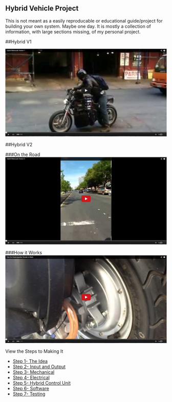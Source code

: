 ## Hybrid Vehicle Project

This is not meant as a easily reproducable or educational guide/project for building your own system. Maybe one day. It is mostly a collection of information, with large sections missing, of my personal project.

##Hybrid V1

[![ScreenShot](https://raw.githubusercontent.com/Bellspringsteen/Hybrid/master/V1.png)](https://www.youtube.com/watch?v=a_jzR1VXLaA)

##Hybrid V2

###On the Road
[![ScreenShot](https://raw.githubusercontent.com/Bellspringsteen/Hybrid/master/V2.png)](https://www.youtube.com/watch?v=WQtkblyeEQs)

###How it Works
[![ScreenShot](https://raw.githubusercontent.com/Bellspringsteen/Hybrid/master/V2Made.png)](https://www.youtube.com/watch?v=OO_IQZ6Yn74)


View the Steps to Making It

* [Step 1- The Idea](http://blog.labsbell.com/blog/HybridStep1/)
* [Step 2- Input and Output](http://blog.labsbell.com/blog/HybridStep2/)
* [Step 3- Mechanical](http://blog.labsbell.com/blog/HybridStep3/)
* [Step 4- Electrical](http://blog.labsbell.com/blog/HybridStep4/)
* [Step 5- Hybrid Control Unit](http://blog.labsbell.com/blog/HybridStep5/)
* [Step 6- Software](http://blog.labsbell.com/blog/HybridStep6/)
* [Step 7- Testing](http://blog.labsbell.com/blog/HybridStep7/)
